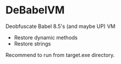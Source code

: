 # DeBabelVM
Deobfuscate Babel 8.5's (and maybe UP) VM
- Restore dynamic methods
- Restore strings

Recommend to run from target.exe directory.
